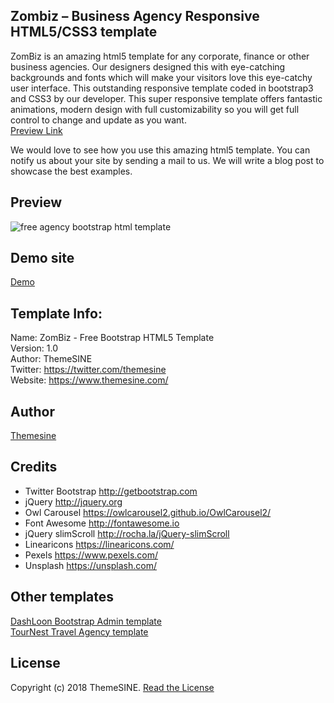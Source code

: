 Zombiz – Business Agency Responsive HTML5/CSS3 template
--------------------------------------------------------
ZomBiz is an amazing html5 template for any corporate, finance or other business agencies. Our designers designed this with eye-catching backgrounds and fonts which will make your visitors love this eye-catchy user interface. This outstanding responsive template coded in bootstrap3 and CSS3 by our developer. This super responsive template offers fantastic animations, modern design with full customizability so you will get full control to change and update as you want.<br>
<a href="https://www.themesine.com/downloads/zombiz-agency-html5-template/" target="_blank">Preview Link</a>

We would love to see how you use this amazing html5 template. You can notify us about your site by sending a mail to us. We will write a blog post to showcase the best examples.

Preview
--------
![free agency bootstrap html template](https://cdn.dribbble.com/users/1351310/screenshots/3475869/zombiz_dribbble_shot_6.jpg)

Demo site
---------
<a href="http://demo.themesine.com/zombiz/" rel="nofollow" target="_blank">Demo</a>

Template Info:
-----------------------
Name: 		ZomBiz - Free Bootstrap HTML5 Template <br>
Version: 	1.0 <br>
Author: 	ThemeSINE <br>
Twitter:	https://twitter.com/themesine <br>
Website: 	https://www.themesine.com/ <br>

Author
-------
<a href="https://www.themesine.com" target="_blank">Themesine</a>

Credits
-----------------------
- Twitter Bootstrap http://getbootstrap.com
- jQuery http://jquery.org
- Owl Carousel https://owlcarousel2.github.io/OwlCarousel2/
- Font Awesome http://fontawesome.io
- jQuery slimScroll http://rocha.la/jQuery-slimScroll
- Linearicons https://linearicons.com/
- Pexels https://www.pexels.com/
- Unsplash https://unsplash.com/

Other templates
---------------
<a href="https://www.themesine.com/downloads/dashloon-bootstrap-admin-dashboard/" target="_blank"> DashLoon Bootstrap Admin template</a><br>
<a href="https://www.themesine.com/downloads/tournest-tours-travel-agency-html5-template/" target="_blank"> TourNest Travel Agency template </a>

License
--------
Copyright (c) 2018 ThemeSINE. <a href="https://www.themesine.com/license/"> Read the License </a>
